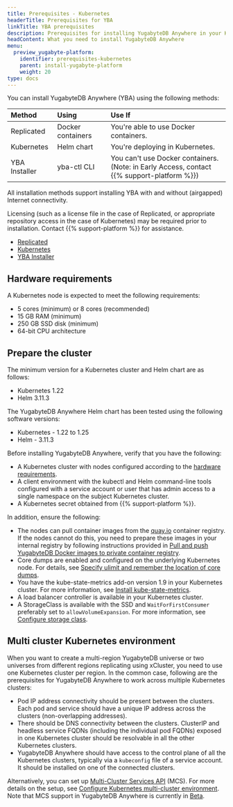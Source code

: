 ```yaml
---
title: Prerequisites - Kubernetes
headerTitle: Prerequisites for YBA
linkTitle: YBA prerequisites
description: Prerequisites for installing YugabyteDB Anywhere in your Kubernetes environment
headContent: What you need to install YugabyteDB Anywhere
menu:
  preview_yugabyte-platform:
    identifier: prerequisites-kubernetes
    parent: install-yugabyte-platform
    weight: 20
type: docs
---
```


You can install YugabyteDB Anywhere (YBA) using the following methods:

| Method | Using | Use If |
| :--- | :--- | :--- |
| Replicated | Docker containers | You're able to use Docker containers. |
| Kubernetes | Helm chart | You're deploying in Kubernetes. |
| YBA Installer | yba-ctl CLI | You can't use Docker containers.<br/>(Note: in Early Access, contact {{% support-platform %}}) |

All installation methods support installing YBA with and without (airgapped) Internet connectivity.

Licensing (such as a license file in the case of Replicated, or appropriate repository access in the case of Kubernetes) may be required prior to installation.  Contact {{% support-platform %}} for assistance.

<ul class="nav nav-tabs-alt nav-tabs-yb">

  <li>
    <a href="../default/" class="nav-link">
      <i class="fa-solid fa-cloud"></i>Replicated</a>
  </li>

  <li>
    <a href="../kubernetes/" class="nav-link active">
      <i class="fa-regular fa-dharmachakra" aria-hidden="true"></i>Kubernetes</a>
  </li>

  <li>
    <a href="../installer/" class="nav-link">
      <i class="fa-solid fa-building" aria-hidden="true"></i>YBA Installer</a>
  </li>

</ul>

## Hardware requirements

A Kubernetes node is expected to meet the following requirements:

- 5 cores (minimum) or 8 cores (recommended)
- 15 GB RAM (minimum)
- 250 GB SSD disk (minimum)
- 64-bit CPU architecture

## Prepare the cluster

The minimum version for a Kubernetes cluster and Helm chart are as follows:

- Kubernetes 1.22
- Helm 3.11.3

The YugabyteDB Anywhere Helm chart has been tested using the following software versions:

- Kubernetes - 1.22 to 1.25
- Helm - 3.11.3

Before installing YugabyteDB Anywhere, verify that you have the following:

- A Kubernetes cluster with nodes configured according to the [hardware requirements](#hardware-requirements).
- A client environment with the kubectl and Helm command-line tools configured with a service account or user that has admin access to a  single namespace on the subject Kubernetes cluster.
- A Kubernetes secret obtained from {{% support-platform %}}.

In addition, ensure the following:

- The nodes can pull container images from the [quay.io](https://quay.io/) container registry. If the nodes cannot do this, you need to prepare these images in your internal registry by following instructions provided in [Pull and push YugabyteDB Docker images to private container registry](../../prepare-environment/kubernetes#pull-and-push-yugabytedb-docker-images-to-private-container-registry).
- Core dumps are enabled and configured on the underlying Kubernetes node. For details, see [Specify ulimit and remember the location of core dumps](../../prepare-environment/kubernetes#specify-ulimit-and-remember-the-location-of-core-dumps).
- You have the kube-state-metrics add-on version 1.9 in your Kubernetes cluster. For more information, see [Install kube-state-metrics](../../prepare-environment/kubernetes#install-kube-state-metrics).
- A load balancer controller is available in your Kubernetes cluster.
- A StorageClass is available with the SSD and `WaitForFirstConsumer` preferably set to `allowVolumeExpansion`. For more information, see [Configure storage class](../../prepare-environment/kubernetes/#configure-storage-class).

## Multi cluster Kubernetes environment

When you want to create a multi-region YugabyteDB universe or two universes from different regions replicating using xCluster, you need to use one Kubernetes cluster per region. In the common case, following are the prerequisites for YugabyteDB Anywhere to work across multiple Kubernetes clusters:

- Pod IP address connectivity should be present between the clusters. Each pod and service should have a unique IP address across the clusters (non-overlapping addresses).
- There should be DNS connectivity between the clusters. ClusterIP and headless service FQDNs (including the individual pod FQDNs) exposed in one Kubernetes cluster should be resolvable in all the other Kubernetes clusters.
- YugabyteDB Anywhere should have access to the control plane of all the Kubernetes clusters, typically via a `kubeconfig` file of a service account. It should be installed on one of the connected clusters.

Alternatively, you can set up [Multi-Cluster Services API](https://git.k8s.io/enhancements/keps/sig-multicluster/1645-multi-cluster-services-api) (MCS). For more details on the setup, see [Configure Kubernetes multi-cluster environment](../../../configure-yugabyte-platform/set-up-cloud-provider/kubernetes#configure-kubernetes-multi-cluster-environment). Note that MCS support in YugabyteDB Anywhere is currently in [Beta](/preview/faq/general/#what-is-the-definition-of-the-beta-feature-tag).

